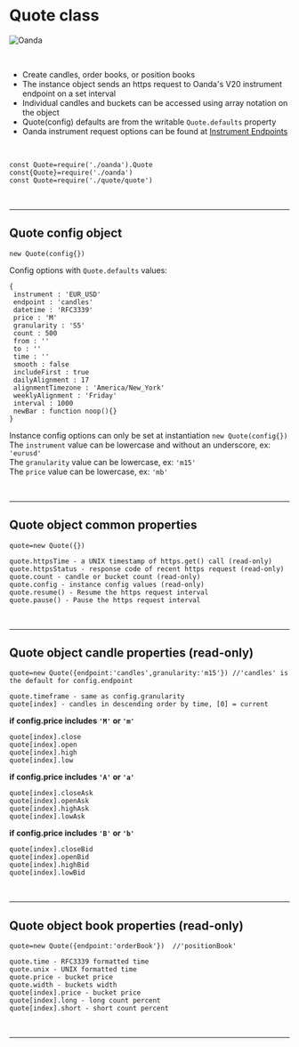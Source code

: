 # **Quote class** 

![Oanda](https://img.shields.io/badge/Oanda%20API-V20-blue)

<br/>

- Create candles, order books, or position books
- The instance object sends an https request to Oanda's V20 instrument endpoint on a set interval
- Individual candles and buckets can be accessed using array notation on the object
- Quote(config) defaults are from the writable `Quote.defaults` property
- Oanda instrument request options can be found at [Instrument Endpoints](https://developer.oanda.com/rest-live-v20/instrument-ep/)

<br/>

`const Quote=require('./oanda').Quote`<br/>
`const{Quote}=require('./oanda')`<br/>
`const Quote=require('./quote/quote')`

<br/>

---

Quote config object 
-

`new Quote(config{})`<br/>

Config options with `Quote.defaults` values:<br/>

```
{
 instrument : 'EUR_USD'
 endpoint : 'candles'
 datetime : 'RFC3339'
 price : 'M'
 granularity : 'S5'
 count : 500
 from : ''
 to : ''
 time : ''
 smooth : false
 includeFirst : true
 dailyAlignment : 17
 alignmentTimezone : 'America/New_York'
 weeklyAlignment : 'Friday'
 interval : 1000
 newBar : function noop(){}
}
```

Instance config options can only be set at instantiation `new Quote(config{})`<br/>
The `instrument` value can be lowercase and without an underscore, ex: `'eurusd'`<br/>
The `granularity` value can be lowercase, ex: `'m15'`<br/>
The `price` value can be lowercase, ex: `'mb'`<br/>

<br/>

---

Quote object common properties
-

```
quote=new Quote({})

quote.httpsTime - a UNIX timestamp of https.get() call (read-only)
quote.httpsStatus - response code of recent https request (read-only)
quote.count - candle or bucket count (read-only)
quote.config - instance config values (read-only)
quote.resume() - Resume the https request interval
quote.pause() - Pause the https request interval
```

<br/>

---

Quote object candle properties (read-only)
-

```
quote=new Quote({endpoint:'candles',granularity:'m15'}) //'candles' is the default for config.endpoint

quote.timeframe - same as config.granularity
quote[index] - candles in descending order by time, [0] = current
```

**if config.price includes `'M'` or `'m'`**
```
quote[index].close
quote[index].open
quote[index].high
quote[index].low
```

**if config.price includes `'A'` or `'a'`**
```
quote[index].closeAsk
quote[index].openAsk
quote[index].highAsk
quote[index].lowAsk
```

**if config.price includes `'B'` or `'b'`**
```
quote[index].closeBid
quote[index].openBid
quote[index].highBid
quote[index].lowBid
```

<br/>

---

Quote object book properties (read-only)
-

```
quote=new Quote({endpoint:'orderBook'})  //'positionBook'

quote.time - RFC3339 formatted time
quote.unix - UNIX formatted time
quote.price - bucket price
quote.width - buckets width
quote[index].price - bucket price
quote[index].long - long count percent
quote[index].short - short count percent
```

<br/>

---